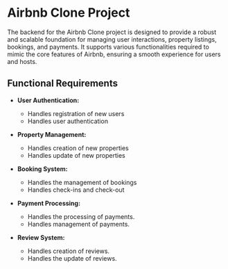 # Airbnb Clone Project
The backend for the Airbnb Clone project is designed to provide a robust and scalable foundation for managing user
interactions, property listings, bookings, and payments. It supports various functionalities required to mimic the core
features of Airbnb, ensuring a smooth experience for users and hosts.


## Functional Requirements
- **User Authentication:**
  - Handles registration of new users
  - Handles user authentication
  

- **Property Management:**
  - Handles creation of new properties
  - Handles update of new properties
  

- **Booking System:**
  - Handles the management of bookings
  - Handles check-ins and check-out

  
- **Payment Processing:**
  - Handles the processing of payments.
  - Handles management of payments.
  

- **Review System:**
  - Handles creation of reviews.
  - Handles the update of reviews.
